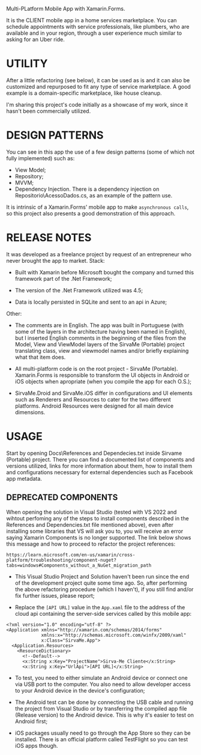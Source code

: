 Multi-PLatform Mobile App with Xamarin.Forms.

It is the CLIENT mobile app in a home services marketplace. You can schedule appointments with service professionals, like plumbers, who are available and in your region, through a user experience much similar to asking for an Uber ride.

# UTILITY

After a little refactoring (see below), it can be used as is and it can also be customized and repurposed to fit any type of service marketplace. A good example is a domain-specific marketplace, like house cleanup.

I'm sharing this project's code initially as a showcase of my work, since it hasn't been commercially utilized. 

# DESIGN PATTERNS

You can see in this app the use of a few design patterns (some of which not fully implemented) such as:

* View Model;
* Repository;
* MVVM;
* Dependency Injection.
	There is a dependency injection on Repositorio\AcessoDados.cs, as an example of the pattern use.

It is intrinsic of a Xamarin.Forms' mobile app to make `asynchronous calls`, so this project also presents a good demonstration of this approach.

# RELEASE NOTES

It was developed as a freelance project by request of an entrepreneur who never brought the app to market. Stack:

* Built with Xamarin before Microsoft bought the company and turned this framework part of the .Net Framework;

* The version of the .Net Framework utilized was 4.5;

* Data is locally persisted in SQLite and sent to an api in Azure;

Other:

* The comments are in English. The app was built in Portuguese (with some of the layers in the architecture having been named in English), but I inserted English comments in the beginning of the files from the Model, View and ViewModel layers of the SirvaMe (Portable) project translating class, view and viewmodel names and/or briefly explaining what that item does.

* All multi-platform code is on the root project - SirvaMe (Portable).  Xamarin.Forms is responsible to transform the UI objects in Android or iOS objects when apropriate (when you compile the app for each O.S.);

* SirvaMe.Droid and SirvaMe.iOS differ in configurations and UI elements such as Renderers and Resources to cater for the two different platforms. Android Resources were designed for all main device dimensions.

# USAGE

Start by opening Docs\References and Dependecies.txt inside Sirvame (Portable) project. There you can find a documented list of components and versions utilized, links for more information about them, 
how to install them and configurations necessary for external dependencies such as Facebook app metadata.

## DEPRECATED COMPONENTS

When opening the solution in Visual Studio (tested with VS 2022 and wihtout perfoming any of the steps to install components described in the References and Dependencies.txt file mentioned above), even after installing some libraries that VS will ask you to, you will receive an error saying Xamarin Components is no longer supported. The link below shows this message and how to proceed to refactor the project references:
```
https://learn.microsoft.com/en-us/xamarin/cross-platform/troubleshooting/component-nuget?tabs=windows#Components_without_a_NuGet_migration_path
```

* This Visual Studio Project and Solution haven't been run since the end of the development project quite some time ago. So, after performing the above refactoring procedure (which I haven't), if you still find and/or fix further issues, please report;

* Replace the `[API URL]` value in the `App.xaml` file to the address of the cloud api containing the server-side services called by this mobile app:

```
<?xml version="1.0" encoding="utf-8" ?>
<Application xmlns="http://xamarin.com/schemas/2014/forms"
             xmlns:x="http://schemas.microsoft.com/winfx/2009/xaml"
             x:Class="SirvaMe.App">
  <Application.Resources>
    <ResourceDictionary>
      <!--Default-->
      <x:String x:Key="ProjectName">Sirva-Me Cliente</x:String>
      <x:String x:Key="UrlApi">[API URL]</x:String>
```

* To test, you need to either simulate an Android device or connect one via USB port to the computer. You also need to allow developer access to your Android device in the device's configuration;

* The Android test can be done by connecting the USB cable and running the project from Visual Studio or by transferring the compiled app file (Release version) to the Android device. This is why it's easier to test on Android first;

* iOS packages usually need to go through the App Store so they can be installed. There is an official platform called TestFlight so you can test iOS apps though.